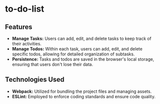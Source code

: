 # to-do-list

## Features

- **Manage Tasks:** Users can add, edit, and delete tasks to keep track of their activities.
- **Manage Todos:** Within each task, users can add, edit, and delete specific todos, allowing for detailed organization of subtasks.
- **Persistence:** Tasks and todos are saved in the browser's local storage, ensuring that users don't lose their data.

## Technologies Used

- **Webpack:** Utilized for bundling the project files and managing assets.
- **ESLint:** Employed to enforce coding standards and ensure code quality.